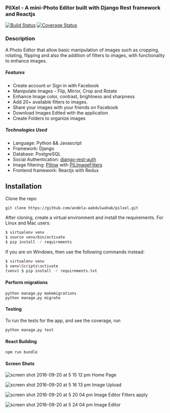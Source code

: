 ### PilXel - A mini-Photo Editor built with Django Rest framework and Reactjs
[![Build Status](https://travis-ci.org/andela-aabdulwahab/pilxel.svg?branch=develop)](https://travis-ci.org/andela-aabdulwahab/pilxel)
[![Coverage Status](https://coveralls.io/repos/github/andela-aabdulwahab/pilxel/badge.svg?branch=develop)](https://coveralls.io/github/andela-aabdulwahab/pilxel?branch=develop)


### Description
A Photo Editor that allow basic manipulation of images such as cropping, rotating, flipping and also the addition of filters to images, with functionality to enhance images.


##### Features
- Create account or Sign in with Facebook
- Manipulate Images - Flip, Mirror, Crop and Rotate
- Enhance Image color, contrast, brightness and sharpness
- Add 20+ available filters to images.
- Share your images with your friends on Facebook
- Download Images Edited with the application
- Create Folders to organize images

##### Technologies Used
- Language: Python && Javascript
- Framework: Django
- Database: PostgreSQL
- Social Authentication: [django-rest-auth](https://github.com/Tivix/django-rest-auth)
- Image filtering: [Pillow](https://github.com/python-pillow/Pillow) with [PILImageFilters](https://github.com/andela-aabdulwahab/PILImageFilters)
- Frontend framework: Reactjs with Redux

## Installation
Clone the repo
```
git clone https://github.com/andela-aabdulwahab/pilxel.git
```
After cloning, create a virtual environment and install the requirements. For Linux and Mac users:

 ```sh
$ virtualenv venv
$ source venv/bin/activate
$ pip install -r requirements
 ```
 If you are on Windows, then use the following commands instead:

 ```sh
$ virtualenv venv
$ venv\Scripts\activate
(venv) $ pip install -r requirements.txt
```

#### Perform migrations
```
python manage.py makemigrations
python manage.py migrate
```

#### Testing
To run the tests for the app, and see the coverage, run
```
python manage.py test
```

#### React Building
```
npm run bundle

```
#### Screen Shots
![screen shot 2016-09-20 at 5 15 12 pm](https://cloud.githubusercontent.com/assets/17270426/18679245/a509b25e-7f56-11e6-8752-7b47294eed63.png)
Home Page

![screen shot 2016-09-20 at 5 16 13 pm](https://cloud.githubusercontent.com/assets/17270426/18679244/a5098ab8-7f56-11e6-8177-4c1db91775d7.png)
Image Upload

![screen shot 2016-09-20 at 5 20 04 pm](https://cloud.githubusercontent.com/assets/17270426/18679243/a5095aa2-7f56-11e6-879b-dd4b37790a9a.png)
Image Editor Filters apply

![screen shot 2016-09-20 at 5 24 04 pm](https://cloud.githubusercontent.com/assets/17270426/18679328/147c0024-7f57-11e6-9b2f-dd24d9859534.png)
Image Editor
